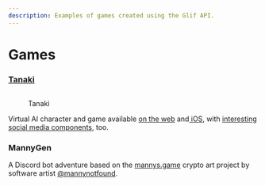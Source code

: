 ```yaml
---
description: Examples of games created using the Glif API.
---
```


# Games

### [Tanaki](https://apps.apple.com/us/app/tanaki-ai/id6475178432)

<figure><img src="../../.gitbook/assets/Screenshot 2024-06-12 at 10.09.01 AM.png" alt=""><figcaption><p>Tanaki</p></figcaption></figure>

Virtual AI character and game available [on the web](https://tanaki.ai/) and[ iOS](https://apps.apple.com/us/app/tanaki-ai/id6475178432), with [interesting social media components](https://www.tiktok.com/@hellotanaki), too.

### MannyGen

A Discord bot adventure based on the [mannys.game](https://www.mannys.game/about) crypto art project by software artist [@mannynotfound](https://twitter.com/mannynotfound).
